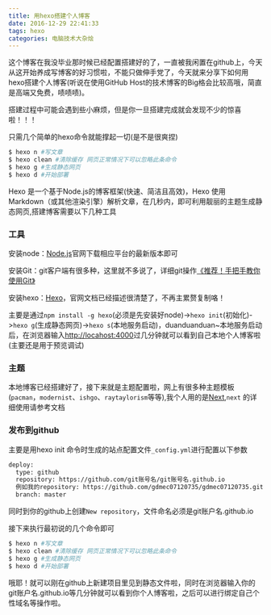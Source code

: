 ```yaml
---
title: 用hexo搭建个人博客
date: 2016-12-29 22:41:33
tags: hexo
categories: 电脑技术大杂烩
---
```


这个博客在我没毕业那时候已经配置搭建好的了，一直被我闲置在github上，今天从这开始养成写博客的好习惯啦，不能只做伸手党了，今天就来分享下如何用hexo搭建个人博客(听说在使用GitHub Host的技术博客的Big格会比较高哦，简直是高端又免费，啧啧啧)。


搭建过程中可能会遇到些小麻烦，但是你一旦搭建完成就会发现不少的惊喜啦！！！

只需几个简单的hexo命令就能撑起一切(是不是很爽捏)
``` bash
$ hexo n #写文章
$ hexo clean #清除缓存 网页正常情况下可以忽略此条命令
$ hexo g #生成静态网页
$ hexo d #开始部署
```
<!-- more -->
Hexo 是一个基于Node.js的博客框架(快速、简洁且高效)，Hexo 使用 Markdown（或其他渲染引擎）解析文章，在几秒内，即可利用靓丽的主题生成静态网页,搭建博客需要以下几种工具

### 工具
安装node：[Node.js](https://nodejs.org/en/)官网下载相应平台的最新版本即可

安装Git：git客户端有很多种，这里就不多说了，详细git操作[《推荐！手把手教你使用Git》](http://blog.jobbole.com/78960/)

安装hexo：[Hexo](https://hexo.io)，官网文档已经描述很清楚了，不再主累赘复制咯！

主要是通过`npm install -g hexo`(必须是先安装好node)->`hexo init`(初始化)->`hexo g`(生成静态网页)->`hexo s`(本地服务启动)，duanduanduan~本地服务启动后，在浏览器输入[http://locahost:4000](http://locahost:4000)过几分钟就可以看到自己本地个人博客啦(主要还是用于预览调试)

### 主题

本地博客已经搭建好了，接下来就是主题配置啦，网上有很多种主题模板(`pacman`，`modernist`、`ishgo`、`raytaylorism`等等),我个人用的是[Next](http://theme-next.iissnan.com/),`next` 的详细使用请参考文档


### 发布到github

主要是用hexo init 命令时生成的站点配置文件`_config.yml`进行配置以下参数

``` bash
deploy:
  type: github
  repository: https://github.com/git账号名/git账号名.github.io
  例如我的repository: https://github.com/gdmec07120735/gdmec07120735.github.io
  branch: master
```
同时到你的github上创建`New repository`，文件命名必须是git账户名.github.io

接下来执行最初说的几个命令即可

``` bash
$ hexo n #写文章
$ hexo clean #清除缓存 网页正常情况下可以忽略此条命令
$ hexo g #生成静态网页
$ hexo d #开始部署
```
哦耶！就可以刚在github上新建项目里见到静态文件啦，同时在浏览器输入你的git账户名.github.io等几分钟就可以看到你个人博客啦，之后可以进行绑定自己个性域名等操作啦。

